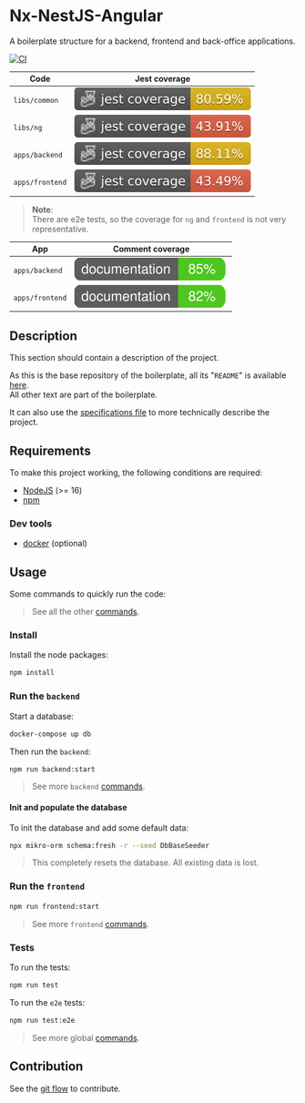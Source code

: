 # Nx-NestJS-Angular

A boilerplate structure for a backend, frontend and back-office applications.

[![CI](https://github.com/HugoMendes98/Nx-NestJS-Angular/actions/workflows/ci.yml/badge.svg)](https://github.com/HugoMendes98/Nx-NestJS-Angular/actions/workflows/ci.yml)

| Code            | Jest coverage                                                        |
|-----------------|----------------------------------------------------------------------|
| `libs/common`   | ![common-jest coverage](./.badges/libs/common/code/coverage.svg)     |
| `libs/ng`       | ![ng-jest coverage](./.badges/libs/ng/code/coverage.svg)             |
| `apps/backend`  | ![backend-jest coverage](./.badges/apps/backend/code/coverage.svg)   |
| `apps/frontend` | ![frontend-jest coverage](./.badges/apps/frontend/code/coverage.svg) |

> **Note**:  
> There are e2e tests, so the coverage for `ng` and `frontend` is not very representative.

| App             | Comment coverage                                               |
|-----------------|----------------------------------------------------------------|
| `apps/backend`  | ![backend docs](./.badges/apps/backend/comment/coverage.svg)   |
| `apps/frontend` | ![frontend docs](./.badges/apps/frontend/comment/coverage.svg) |

## Description

This section should contain a description of the project.

As this is the base repository of the boilerplate,
all its "`README`" is available [here](./docs/nna.md).  
All other text are part of the boilerplate.

It can also use the [specifications file](./docs/specifications.md)
to more technically describe the project.

## Requirements

To make this project working,
the following conditions are required:

- [NodeJS](https://nodejs.org/en) (>= 16)
- [npm](https://www.npmjs.com/)

### Dev tools

- [docker](https://www.docker.com/) (optional)

## Usage

Some commands to quickly run the code:

> See all the other [commands](./docs/commands.md).

### Install

Install the node packages:

```bash
npm install
```

### Run the `backend`

Start a database:

```bash
docker-compose up db
```

Then run the `backend`:

```bash
npm run backend:start
```

> See more `backend` [commands](./apps/backend/docs/commands.md).

#### Init and populate the database

To init the database and add some default data:

```bash
npx mikro-orm schema:fresh -r --seed DbBaseSeeder
```

> This completely resets the database.
> All existing data is lost.

### Run the `frontend`

```bash
npm run frontend:start
```

> See more `frontend` [commands](./apps/frontend/docs/commands.md).

### Tests

To run the tests:

```bash
npm run test
```

To run the `e2e` tests:

```bash
npm run test:e2e
```

> See more global [commands](./docs/commands.md#test).

## Contribution

See the [git flow](./docs/flow-git.md) to contribute.
